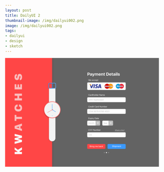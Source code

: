 ```yaml
---
layout: post
title: DailyUI 2
thumbnail-image: /img/dailyui002.png
image: /img/dailyui002.png
tags:
- dailyui
- design
- sketch
---
```


![DailyUI 002 by Koen Westendorp](/img/dailyui002.png)
